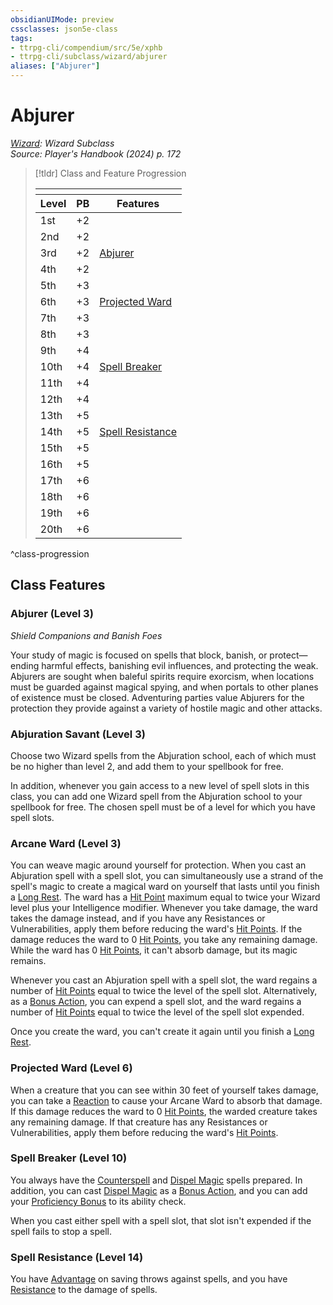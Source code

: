 ```yaml
---
obsidianUIMode: preview
cssclasses: json5e-class
tags:
- ttrpg-cli/compendium/src/5e/xphb
- ttrpg-cli/subclass/wizard/abjurer
aliases: ["Abjurer"]
---
```

# Abjurer
*[Wizard](./wizard-xphb.md): Wizard Subclass*  
*Source: Player's Handbook (2024) p. 172*  

> [!tldr] Class and Feature Progression
> 
> <table class="class-progression">
> <thead>
> <tr><th colspan='3'></th></tr>
> <tr class="class-progression"><th class"level">Level</th><th class"pb">PB</th><th class"feature">Features</th></tr>
> </thead><tbody>
> <tr class="class-progression"><td class"level">1st</td><td class"pb">+2</td><td class"feature"></td></tr>
> <tr class="class-progression"><td class"level">2nd</td><td class"pb">+2</td><td class"feature"></td></tr>
> <tr class="class-progression"><td class"level">3rd</td><td class"pb">+2</td><td class"feature"><a href='#Abjurer (Level 3)' class='internal-link'>Abjurer</a></td></tr>
> <tr class="class-progression"><td class"level">4th</td><td class"pb">+2</td><td class"feature"></td></tr>
> <tr class="class-progression"><td class"level">5th</td><td class"pb">+3</td><td class"feature"></td></tr>
> <tr class="class-progression"><td class"level">6th</td><td class"pb">+3</td><td class"feature"><a href='#Projected Ward (Level 6)' class='internal-link'>Projected Ward</a></td></tr>
> <tr class="class-progression"><td class"level">7th</td><td class"pb">+3</td><td class"feature"></td></tr>
> <tr class="class-progression"><td class"level">8th</td><td class"pb">+3</td><td class"feature"></td></tr>
> <tr class="class-progression"><td class"level">9th</td><td class"pb">+4</td><td class"feature"></td></tr>
> <tr class="class-progression"><td class"level">10th</td><td class"pb">+4</td><td class"feature"><a href='#Spell Breaker (Level 10)' class='internal-link'>Spell Breaker</a></td></tr>
> <tr class="class-progression"><td class"level">11th</td><td class"pb">+4</td><td class"feature"></td></tr>
> <tr class="class-progression"><td class"level">12th</td><td class"pb">+4</td><td class"feature"></td></tr>
> <tr class="class-progression"><td class"level">13th</td><td class"pb">+5</td><td class"feature"></td></tr>
> <tr class="class-progression"><td class"level">14th</td><td class"pb">+5</td><td class"feature"><a href='#Spell Resistance (Level 14)' class='internal-link'>Spell Resistance</a></td></tr>
> <tr class="class-progression"><td class"level">15th</td><td class"pb">+5</td><td class"feature"></td></tr>
> <tr class="class-progression"><td class"level">16th</td><td class"pb">+5</td><td class"feature"></td></tr>
> <tr class="class-progression"><td class"level">17th</td><td class"pb">+6</td><td class"feature"></td></tr>
> <tr class="class-progression"><td class"level">18th</td><td class"pb">+6</td><td class"feature"></td></tr>
> <tr class="class-progression"><td class"level">19th</td><td class"pb">+6</td><td class"feature"></td></tr>
> <tr class="class-progression"><td class"level">20th</td><td class"pb">+6</td><td class"feature"></td></tr>
> </tbody></table>

^class-progression


## Class Features

### Abjurer (Level 3)

*Shield Companions and Banish Foes*

Your study of magic is focused on spells that block, banish, or protect—ending harmful effects, banishing evil influences, and protecting the weak. Abjurers are sought when baleful spirits require exorcism, when locations must be guarded against magical spying, and when portals to other planes of existence must be closed. Adventuring parties value Abjurers for the protection they provide against a variety of hostile magic and other attacks.

### Abjuration Savant (Level 3)

Choose two Wizard spells from the Abjuration school, each of which must be no higher than level 2, and add them to your spellbook for free.

In addition, whenever you gain access to a new level of spell slots in this class, you can add one Wizard spell from the Abjuration school to your spellbook for free. The chosen spell must be of a level for which you have spell slots.

### Arcane Ward (Level 3)

You can weave magic around yourself for protection. When you cast an Abjuration spell with a spell slot, you can simultaneously use a strand of the spell's magic to create a magical ward on yourself that lasts until you finish a [Long Rest](3-Mechanics/CLI/rules/variant-rules/long-rest-xphb.md). The ward has a [Hit Point](3-Mechanics/CLI/rules/variant-rules/hit-points-xphb.md) maximum equal to twice your Wizard level plus your Intelligence modifier. Whenever you take damage, the ward takes the damage instead, and if you have any Resistances or Vulnerabilities, apply them before reducing the ward's [Hit Points](3-Mechanics/CLI/rules/variant-rules/hit-points-xphb.md). If the damage reduces the ward to 0 [Hit Points](3-Mechanics/CLI/rules/variant-rules/hit-points-xphb.md), you take any remaining damage. While the ward has 0 [Hit Points](3-Mechanics/CLI/rules/variant-rules/hit-points-xphb.md), it can't absorb damage, but its magic remains.

Whenever you cast an Abjuration spell with a spell slot, the ward regains a number of [Hit Points](3-Mechanics/CLI/rules/variant-rules/hit-points-xphb.md) equal to twice the level of the spell slot. Alternatively, as a [Bonus Action](3-Mechanics/CLI/rules/variant-rules/bonus-action-xphb.md), you can expend a spell slot, and the ward regains a number of [Hit Points](3-Mechanics/CLI/rules/variant-rules/hit-points-xphb.md) equal to twice the level of the spell slot expended.

Once you create the ward, you can't create it again until you finish a [Long Rest](3-Mechanics/CLI/rules/variant-rules/long-rest-xphb.md).

### Projected Ward (Level 6)

When a creature that you can see within 30 feet of yourself takes damage, you can take a [Reaction](3-Mechanics/CLI/rules/variant-rules/reaction-xphb.md) to cause your Arcane Ward to absorb that damage. If this damage reduces the ward to 0 [Hit Points](3-Mechanics/CLI/rules/variant-rules/hit-points-xphb.md), the warded creature takes any remaining damage. If that creature has any Resistances or Vulnerabilities, apply them before reducing the ward's [Hit Points](3-Mechanics/CLI/rules/variant-rules/hit-points-xphb.md).

### Spell Breaker (Level 10)

You always have the [Counterspell](3-Mechanics/CLI/spells/counterspell-xphb.md) and [Dispel Magic](3-Mechanics/CLI/spells/dispel-magic-xphb.md) spells prepared. In addition, you can cast [Dispel Magic](3-Mechanics/CLI/spells/dispel-magic-xphb.md) as a [Bonus Action](3-Mechanics/CLI/rules/variant-rules/bonus-action-xphb.md), and you can add your [Proficiency Bonus](3-Mechanics/CLI/rules/variant-rules/proficiency-xphb.md) to its ability check.

When you cast either spell with a spell slot, that slot isn't expended if the spell fails to stop a spell.

### Spell Resistance (Level 14)

You have [Advantage](3-Mechanics/CLI/rules/variant-rules/advantage-xphb.md) on saving throws against spells, and you have [Resistance](3-Mechanics/CLI/rules/variant-rules/resistance-xphb.md) to the damage of spells.